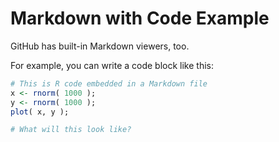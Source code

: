 # Markdown with Code Example

GitHub has built-in Markdown viewers, too.

For example, you can write a code block like this:

```R
# This is R code embedded in a Markdown file
x <- rnorm( 1000 );
y <- rnorm( 1000 );
plot( x, y );

# What will this look like?
```